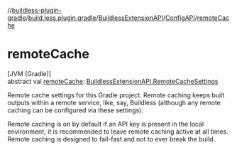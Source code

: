 //[buildless-plugin-gradle](../../../../index.md)/[build.less.plugin.gradle](../../index.md)/[BuildlessExtensionAPI](../index.md)/[ConfigAPI](index.md)/[remoteCache](remote-cache.md)

# remoteCache

[JVM (Gradle)]\
abstract val [remoteCache](remote-cache.md): [BuildlessExtensionAPI.RemoteCacheSettings](../-remote-cache-settings/index.md)

Remote cache settings for this Gradle project. Remote caching keeps built outputs within a remote service, like, say, Buildless (although any remote caching can be configured via these settings).

Remote caching is on by default if an API key is present in the local environment; it is recommended to leave remote caching active at all times. Remote caching is designed to fail-fast and not to ever break the build.
